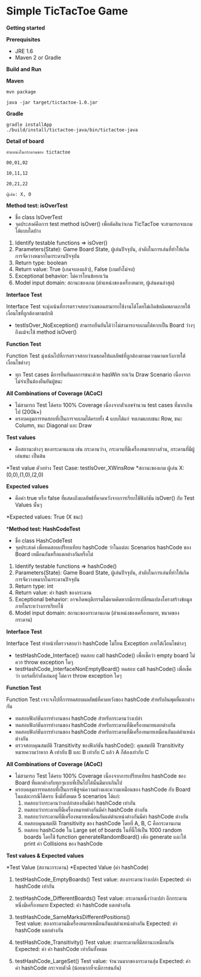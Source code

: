 # Simple TicTacToe Game #

**Getting started**

**Prerequisites**

- JRE 1.6
- Maven 2 or Gradle

**Build and Run**

**Maven**

	mvn package

	java -jar target/tictactoe-1.0.jar

**Gradle**

	gradle installApp
	./build/install/tictactoe-java/bin/tictactoe-java

**Detail of board**

	ตำแหน่งในกระดานของ tictactoe

	00,01,02

	10,11,12

	20,21,22

	ผู้เล่น: X, O

**Method test: isOverTest**

* ชื่อ class IsOverTest
* จุดประสงค์คือการ test method isOver() เพื่อตัดสินว่าเกม TicTacToe จะสามารถจบเกมได้แบบใดบ้าง

1. Identify testable functions => isOver()
2. Parameters(State): Game Board State, ผู้เล่นปัจจุบัน, ลำดับในการเล่นที่ทำให้เกิดการจัดวางหมากในกระดานปัจจุบัน
3. Return type: boolean
4. Return value: True (เกมจบลงแล้ว), False (เกมยังไม่จบ)
5. Exceptional behavior: ไม่ควรโยนข้อยกเว้น
6. Model input domain: สถานะของเกม (ตำแหน่งของเครื่องหมาย, ผู้เล่นคนล่าสุด)

**Interface Test**

Interface Test จะมุ่งเน้นที่การตรวจสอบว่าเมธอดสามารถใช้งานได้โดยไม่เกิดข้อผิดพลาดภายใต้เงื่อนไขที่ถูกต้องตามปกติ
- testIsOver_NoException() สามารถยืนยันได้ว่าไม่สามารถจบเกมได้หากเป็น Board ว่างๆ ถึงแม้จะใช้ method isOver()

**Function Test**

Function Test มุ่งเน้นไปที่การตรวจสอบว่าเมธอดให้ผลลัพธ์ที่ถูกต้องตามความคาดหวังภายใต้เงื่อนไขต่างๆ
- ทุก Test cases มีการยืนยันผลการชนะด้วย hasWin ยกเว้น Draw Scenario เนื่องจากไม่จำเป็นต้องยืนยันผู้ชนะ

**All Combinations of Coverage (ACoC)**

- ไม่สามารถ Test ได้ครบ 100% Coverage เนื่องจากตัวเลขจำนวน test cases ที่มากเกินไป (200k+)
- ครอบคลุมการทดสอบที่เป็นการจบเกมได้ครบทั้ง 4 แบบได้แก่ จบเกมแบบชนะ Row, ชนะ Column, ชนะ Diagonal และ Draw

**Test values**
- คือสถานะต่างๆ ของกระดานเกม เช่น กระดานว่าง, กระดานที่มีเครื่องหมายบางส่วน, กระดานที่มีผู้เล่นชนะ เป็นต้น

*Test value ตัวอย่าง  Test Case: testIsOver_XWinsRow
*สถานะของเกม  ผู้เล่น  X: (0,0),(1,0),(2,0)

**Expected values**
- คือค่า true หรือ false ที่แสดงถึงผลลัพธ์ที่คาดหวังจากการเรียกใช้ฟังก์ชัน isOver() กับ Test Values นั้นๆ

*Expected values: True (X ชนะ)

***Method test: HashCodeTest**

* ชื่อ class HashCodeTest
* จุดประสงค์ เพื่อทดสอบเปรียบเทียบ hashCode ว่าในแต่ละ Scenarios hashCode ของ Board เหมือนกันหรือแตกต่างกันหรือไม่

1. Identify testable functions => hashCode()
2. Parameters(State): Game Board State, ผู้เล่นปัจจุบัน, ลำดับในการเล่นที่ทำให้เกิดการจัดวางหมากในกระดานปัจจุบัน
3. Return type: int
4. Return value: ค่า hash ของกระดาน
5. Exceptional behavior: อาจเกิดพฤติกรรมไม่คาดคิดหากมีการเปลี่ยนแปลงโครงสร้างข้อมูลภายในระหว่างการเรียกใช้
6. Model input domain: สถานะของกระดานเกม (ตำแหน่งของเครื่องหมาย, ขนาดของกระดาน)

**Interface Test**

Interface Test ทำหน้าที่ตรวจสอบว่า hashCode ไม่โยน Exception ภายใต้เงื่อนไขต่างๆ
- testHashCode_Interface() ทดสอบ call hashCode() เพื่อเช็คว่า empty board ไม่ควร throw exception ใดๆ
- testHashCode_InterfaceNonEmptyBoard() ทดสอบ call hashCode() เพื่อเช็คว่า บอร์ดที่กำลังเล่นอยู่ ไม่ควร throw exception ใดๆ

**Function Test**

Function Test เจาะจงไปที่การทดสอบผลลัพธ์ที่คาดหวังของ hashCode สำหรับอินพุตที่แตกต่างกัน
- ทดสอบฟังก์ชันการทำงานของ hashCode สำหรับกระดานว่างเปล่า
- ทดสอบฟังก์ชันการทำงานของ hashCode สำหรับกระดานที่มีเครื่องหมายแตกต่างกัน
- ทดสอบฟังก์ชันการทำงานของ hashCode สำหรับกระดานที่มีเครื่องหมายเหมือนกันแต่ตำแหน่งต่างกัน
- ตรวจสอบคุณสมบัติ Transitivity ของฟังก์ชัน hashCode(): คุณสมบัติ Transitivity หมายความว่าหาก A เท่ากับ B และ B เท่ากับ C แล้ว A ก็ต้องเท่ากับ C

**All Combinations of Coverage (ACoC)**

- ไม่สามารถ Test ได้ครบ 100% Coverage เนื่องจากการเปรียบเทียบ hashCode ของ Board ที่แตกต่างกับทุกๆแบบที่เป็นไปได้นั้นมีมากเกินไป
- ครอบคลุมการทดสอบที่เป็นการพิสูจน์ความต่างและความเหมือนของ hashCode กับ Board ในแต่ละกรณีได้ครบ ซึ่งมีทั้งหมด 5 scenarios ได้แก่:
  1. ทดสอบว่ากระดานว่างเปล่าสองอันมีค่า hashCode เท่ากัน
  2. ทดสอบว่ากระดานที่มีเครื่องหมายต่างกันมีค่า hashCode ต่างกัน
  3. ทดสอบว่ากระดานที่มีเครื่องหมายเหมือนกันแต่ตำแหน่งต่างกันมีค่า hashCode ต่างกัน
  4. ทดสอบคุณสมบัติ Transitivity ของ hashCode โดยที่ A, B, C คือกระดานเกม
  5. ทดสอบ hashCode ใน Large set of boards ในที่นี้ให้เป็น 1000 random boards โดยใช้ function generateRandomBoard()
     เพิ่อ generate และให้ print ค่า Collisions ของ hashCode
  
**Test values & Expected values**

*Test Value (สถานะกระดาน) 
*Expected Value (ค่า hashCode) 

1. testHashCode_EmptyBoards() 
   Test value: สองกระดานว่างเปล่า
   Expected: ค่า hashCode เท่ากัน
  
1. testHashCode_DifferentBoards() 
   Test value: กระดานหนึ่งว่างเปล่า อีกกระดานหนึ่งมีเครื่องหมาย
   Expected: ค่า hashCode แตกต่างกัน
   
1. testHashCode_SameMarksDifferentPositions()  
   Test value: สองกระดานมีเครื่องหมายเหมือนกันแต่ตำแหน่งต่างกัน
   Expected: ค่า hashCode แตกต่างกัน
   
1. testHashCode_Transitivity() 
   Test value: สามกระดานที่มีสถานะเหมือนกัน
   Expected: ค่า ค่า hashCode เท่ากันทั้งหมด

1. testHashCode_LargeSet() 
   Test value: จำนวนมากของกระดานสุ่ม
   Expected: ค่า ค่า hashCode กระจายตัวดี (น้อยมากที่จะมีการชนกัน) 
